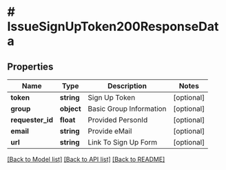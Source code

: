 # # IssueSignUpToken200ResponseData

## Properties

Name | Type | Description | Notes
------------ | ------------- | ------------- | -------------
**token** | **string** | Sign Up Token | [optional]
**group** | **object** | Basic Group Information | [optional]
**requester_id** | **float** | Provided PersonId | [optional]
**email** | **string** | Provide eMail | [optional]
**url** | **string** | Link To Sign Up Form | [optional]

[[Back to Model list]](../../README.md#models) [[Back to API list]](../../README.md#endpoints) [[Back to README]](../../README.md)
